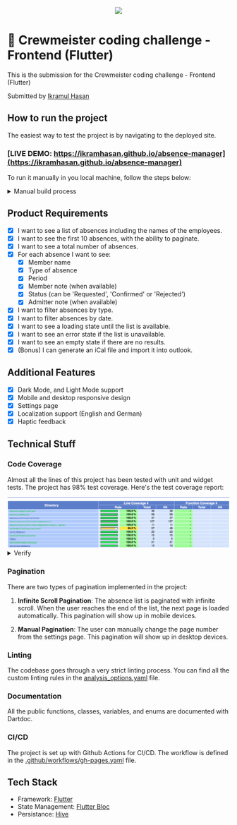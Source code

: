 <p align="center">
  <img src="https://crewmeister.com/images/logo_crewmeister_without_text.svg" />
</p>

# 🚀 Crewmeister coding challenge - Frontend (Flutter)

This is the submission for the Crewmeister coding challenge - Frontend (Flutter)

Submitted by [Ikramul Hasan](https://github.com/ikramhasan)

## How to run the project

The easiest way to test the project is by navigating to the deployed site.

### [LIVE DEMO: https://ikramhasan.github.io/absence-manager](https://ikramhasan.github.io/absence-manager)


To run it manually in you local machine, follow the steps below:

<details>
<summary>Manual build process</summary>

1. Clone the repository

```bash
git clone https://github.com/ikramhasan/absence-manager.git
```

2. Navigate to the project directory

```bash
cd absence-manager
```

3. Install the dependencies

```bash
flutter pub get
```

4. Run the project

```bash
flutter run
```

</details>


## Product Requirements

- [x] I want to see a list of absences including the names of the employees.
- [x] I want to see the first 10 absences, with the ability to paginate.
- [x] I want to see a total number of absences.
- [x] For each absence I want to see:
  - [x] Member name
  - [x] Type of absence
  - [x] Period
  - [x] Member note (when available)
  - [x] Status (can be 'Requested', 'Confirmed' or 'Rejected')
  - [x] Admitter note (when available)
- [x] I want to filter absences by type.
- [x] I want to filter absences by date.
- [x] I want to see a loading state until the list is available.
- [x] I want to see an error state if the list is unavailable.
- [x] I want to see an empty state if there are no results.
- [x] (Bonus) I can generate an iCal file and import it into outlook.

## Additional Features

- [x] Dark Mode, and Light Mode support
- [x] Mobile and desktop responsive design
- [x] Settings page
- [x] Localization support (English and German)
- [x] Haptic feedback 

## Technical Stuff


### Code Coverage

Almost all the lines of this project has been tested with unit and widget tests. The project has 98% test coverage. Here's the test coverage report:

<img src="docs/code-coverage-98.png" />

<details>
<summary>Verify</summary>

You can verify the test coverage by 

1. Using the [lcov.info](coverage/lcov.info) file generated by flutter, or

2. By running the following command:

```bash
flutter test --coverage
```

and navigating to the generated `/coverage` directory.

</details>

### Pagination

There are two types of pagination implemented in the project:

1. **Infinite Scroll Pagination**: The absence list is paginated with infinite scroll. When the user reaches the end of the list, the next page is loaded automatically. This pagination will show up in mobile devices.
  
2. **Manual Pagination**: The user can manually change the page number from the settings page. This pagination will show up in desktop devices.

### Linting

The codebase goes through a very strict linting process. You can find all the custom linting rules in the [analysis_options.yaml](analysis_options.yaml) file.


### Documentation

All the public functions, classes, variables, and enums are documented with Dartdoc. 

### CI/CD

The project is set up with Github Actions for CI/CD. The workflow is defined in the [.github/workflows/gh-pages.yaml](.github/workflows/gh-pages.yaml) file.

## Tech Stack

- Framework: [Flutter](https://flutter.dev/)
- State Management: [Flutter Bloc](https://bloclibrary.dev/)
- Persistance: [Hive](https://pub.dev/packages/hive)